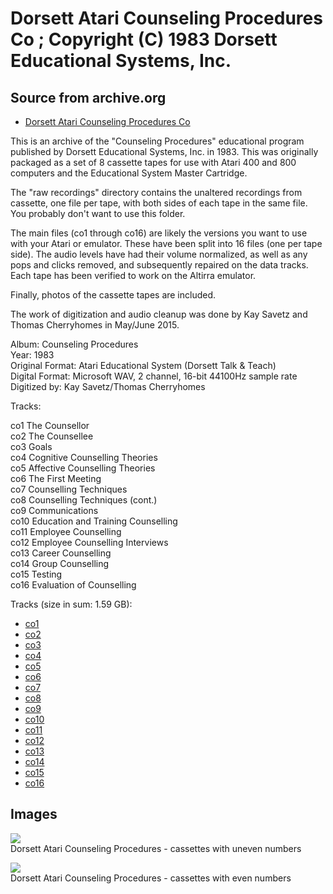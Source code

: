 # Dorsett Atari Counseling Procedures Co ; Copyright (C) 1983 Dorsett Educational Systems, Inc.  
## Source from archive.org  
- [Dorsett Atari Counseling Procedures Co](https://archive.org/details/DorsettAtariCounselingProcedures)  
  
This is an archive of the "Counseling Procedures" educational program published by Dorsett Educational Systems, Inc. in 1983. This was originally packaged as a set of 8 cassette tapes for use with Atari 400 and 800 computers and the Educational System Master Cartridge.  
  
The "raw recordings" directory contains the unaltered recordings from cassette, one file per tape, with both sides of each tape in the same file. You probably don't want to use this folder.  
  
The main files (co1 through co16) are likely the versions you want to use with your Atari or emulator. These have been split into 16 files (one per tape side). The audio levels have had their volume normalized, as well as any pops and clicks removed, and subsequently repaired on the data tracks. Each tape has been verified to work on the Altirra emulator.  
  
Finally, photos of the cassette tapes are included.  
  
The work of digitization and audio cleanup was done by Kay Savetz and Thomas Cherryhomes in May/June 2015.  
  
Album: Counseling Procedures  
Year: 1983  
Original Format: Atari Educational System (Dorsett Talk & Teach)  
Digital Format: Microsoft WAV, 2 channel, 16-bit 44100Hz sample rate  
Digitized by: Kay Savetz/Thomas Cherryhomes  
  
Tracks:  
  
co1	The Counsellor  
co2	The Counsellee  
co3	Goals  
co4	Cognitive Counselling Theories  
co5	Affective Counselling Theories  
co6	The First Meeting  
co7	Counselling Techniques  
co8	Counselling Techniques (cont.)  
co9	Communications  
co10	Education and Training Counselling  
co11	Employee Counselling  
co12	Employee Counselling Interviews  
co13	Career Counselling  
co14	Group Counselling  
co15	Testing  
co16	Evaluation of Counselling  
  
Tracks (size in sum: 1.59 GB):  
  
- [co1](http://data.atariwiki.org/FLAC/Counseling_Procedures/co1.flac)  
- [co2](http://data.atariwiki.org/FLAC/Counseling_Procedures/co2.flac)  
- [co3](http://data.atariwiki.org/FLAC/Counseling_Procedures/co3.flac)  
- [co4](http://data.atariwiki.org/FLAC/Counseling_Procedures/co4.flac)  
- [co5](http://data.atariwiki.org/FLAC/Counseling_Procedures/co5.flac)  
- [co6](http://data.atariwiki.org/FLAC/Counseling_Procedures/co6.flac)  
- [co7](http://data.atariwiki.org/FLAC/Counseling_Procedures/co7.flac)  
- [co8](http://data.atariwiki.org/FLAC/Counseling_Procedures/co8.flac)  
- [co9](http://data.atariwiki.org/FLAC/Counseling_Procedures/co9.flac)  
- [co10](http://data.atariwiki.org/FLAC/Counseling_Procedures/co10.flac)  
- [co11](http://data.atariwiki.org/FLAC/Counseling_Procedures/co11.flac)  
- [co12](http://data.atariwiki.org/FLAC/Counseling_Procedures/co12.flac)  
- [co13](http://data.atariwiki.org/FLAC/Counseling_Procedures/co13.flac)  
- [co14](http://data.atariwiki.org/FLAC/Counseling_Procedures/co14.flac)  
- [co15](http://data.atariwiki.org/FLAC/Counseling_Procedures/co15.flac)  
- [co16](http://data.atariwiki.org/FLAC/Counseling_Procedures/co16.flac)  
## Images  
![](attachments/coA_.jpg)  
Dorsett Atari Counseling Procedures - cassettes with uneven numbers  
  
![](attachments/coB_.jpg)  
Dorsett Atari Counseling Procedures - cassettes with even numbers  
